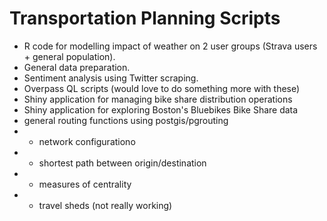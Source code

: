 
# Transportation Planning Scripts 
 - R code for modelling impact of weather on 2 user groups (Strava users + general population). 
 - General data preparation. 
 - Sentiment analysis using Twitter scraping. 
 - Overpass QL scripts (would love to do something more with these) 
 - Shiny application for managing bike share distribution operations 
 - Shiny application for exploring Boston's Bluebikes Bike Share data
 - general routing functions using postgis/pgrouting
 - - network configurationo
 - - shortest path between origin/destination
 - - measures of centrality
 - - travel sheds (not really working)
